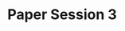 ---
slug: paper-session-3
type: event
event_type: Paper Session
title: Paper Session 3
venue: VOGELFREI
status: ready
date_time: Wednesday, April 19th, 15:15
schedule:
    -   time: t15:15
        item: $reproducible-musical-analysis-of-live-coding-performances-using
    -   time: t15:35
        item: $ziffers-numbered-notation-for-algorithmic-composition
    -   time: t15:55
        item: $designing-and-exploring-a-live-coding-interface-for-generative
    -   time: t16:15
        item: $addressing-accessibility-for-blind-and-visually-impaired-live
    -   time: t16:35
        item: Questions & Discussion
    -   time: t16:55
        item: Brief Announcement of NIME 2024
        person: Dianne Verdonk
---
